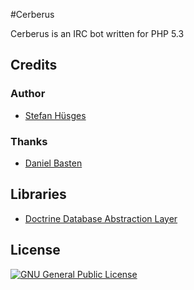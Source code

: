 #Cerberus

Cerberus is an IRC bot written for PHP 5.3

## Credits

### Author
* [Stefan Hüsges](https://github.com/tronsha)

### Thanks
* [Daniel Basten](https://github.com/axhm3a)

## Libraries
* [Doctrine Database Abstraction Layer](http://www.doctrine-project.org/projects/dbal.html)


## License
[![GNU General Public License](http://www.gnu.org/graphics/gplv3-127x51.png)](http://www.gnu.org/licenses/gpl-3.0)

